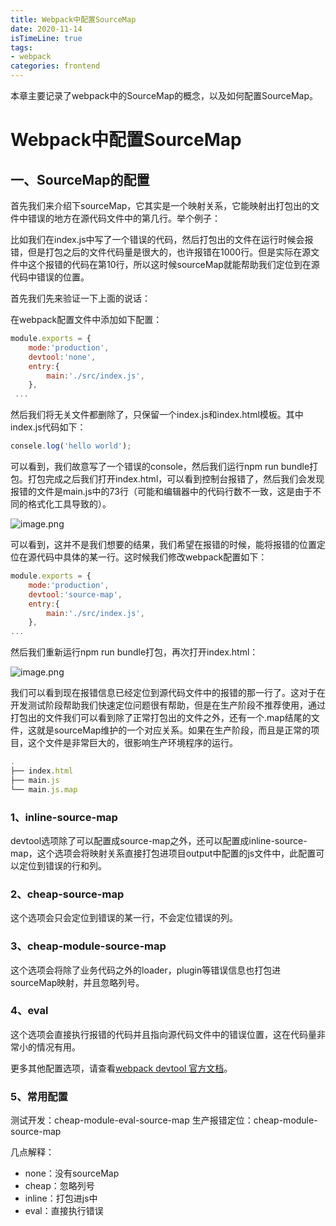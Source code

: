 ```yaml
---
title: Webpack中配置SourceMap
date: 2020-11-14
isTimeLine: true
tags:
- webpack
categories: frontend
---
```


本章主要记录了webpack中的SourceMap的概念，以及如何配置SourceMap。

<!-- more -->

# Webpack中配置SourceMap

## 一、SourceMap的配置

首先我们来介绍下sourceMap，它其实是一个映射关系，它能映射出打包出的文件中错误的地方在源代码文件中的第几行。举个例子：

比如我们在index.js中写了一个错误的代码，然后打包出的文件在运行时候会报错，但是打包之后的文件代码量是很大的，也许报错在1000行。但是实际在源文件中这个报错的代码在第10行，所以这时候sourceMap就能帮助我们定位到在源代码中错误的位置。

首先我们先来验证一下上面的说话：

在webpack配置文件中添加如下配置：

```javascript
module.exports = {
    mode:'production',
    devtool:'none',
    entry:{
        main:'./src/index.js',
    },
 ...
```

然后我们将无关文件都删除了，只保留一个index.js和index.html模板。其中index.js代码如下：

```javascript
consele.log('hello world');
```

可以看到，我们故意写了一个错误的console，然后我们运行npm run bundle打包。打包完成之后我们打开index.html，可以看到控制台报错了，然后我们会发现报错的文件是main.js中的73行（可能和编辑器中的代码行数不一致，这是由于不同的格式化工具导致的）。

![image.png](https://cdn.nlark.com/yuque/0/2019/png/335120/1570333860595-d1fe1e24-8dec-48dd-a50a-ae784a76eeeb.png#align=left&display=inline&height=366&name=image.png&originHeight=366&originWidth=1360&size=74220&status=done&width=1360)

可以看到，这并不是我们想要的结果，我们希望在报错的时候，能将报错的位置定位在源代码中具体的某一行。这时候我们修改webpack配置如下：

```javascript
module.exports = {
    mode:'production',
    devtool:'source-map',
    entry:{
        main:'./src/index.js',
    },
...
```

然后我们重新运行npm run bundle打包，再次打开index.html：

![image.png](https://cdn.nlark.com/yuque/0/2019/png/335120/1570334193259-3d657f4b-995b-481f-ac46-afbd229d845b.png#align=left&display=inline&height=369&name=image.png&originHeight=369&originWidth=1360&size=58733&status=done&width=1360)

我们可以看到现在报错信息已经定位到源代码文件中的报错的那一行了。这对于在开发测试阶段帮助我们快速定位问题很有帮助，但是在生产阶段不推荐使用，通过打包出的文件我们可以看到除了正常打包出的文件之外，还有一个.map结尾的文件，这就是sourceMap维护的一个对应关系。如果在生产阶段，而且是正常的项目，这个文件是非常巨大的，很影响生产环境程序的运行。

```javascript
.
├── index.html
├── main.js
└── main.js.map
```

### 1、inline-source-map
devtool选项除了可以配置成source-map之外，还可以配置成inline-source-map，这个选项会将映射关系直接打包进项目output中配置的js文件中，此配置可以定位到错误的行和列。

### 2、cheap-source-map
这个选项会只会定位到错误的某一行，不会定位错误的列。

### 3、cheap-module-source-map
这个选项会将除了业务代码之外的loader，plugin等错误信息也打包进sourceMap映射，并且忽略列号。

### 4、eval
这个选项会直接执行报错的代码并且指向源代码文件中的错误位置，这在代码量非常小的情况有用。

更多其他配置选项，请查看[webpack devtool 官方文档](https://webpack.js.org/configuration/devtool/#devtool)。

### 5、常用配置

测试开发：cheap-module-eval-source-map
生产报错定位：cheap-module-source-map

几点解释：

- none：没有sourceMap
- cheap：忽略列号
- inline：打包进js中
- eval：直接执行错误
